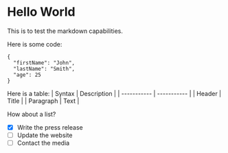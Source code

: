 # Hello World

This is to test the markdown capabilities.

Here is some code:
```
{
  "firstName": "John",
  "lastName": "Smith",
  "age": 25
}
```

Here is a table:
| Syntax | Description |
| ----------- | ----------- |
| Header | Title |
| Paragraph | Text |


How about a list?
- [x] Write the press release
- [ ] Update the website
- [ ] Contact the media
